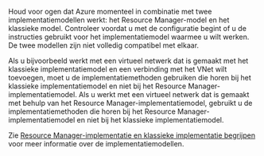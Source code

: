 Houd voor ogen dat Azure momenteel in combinatie met twee implementatiemodellen werkt: het Resource Manager-model en het klassieke model. Controleer voordat u met de configuratie begint of u de instructies gebruikt voor het implementatiemodel waarmee u wilt werken. De twee modellen zijn niet volledig compatibel met elkaar.

Als u bijvoorbeeld werkt met een virtueel netwerk dat is gemaakt met het klassieke implementatiemodel en een verbinding met het VNet wilt toevoegen, moet u de implementatiemethoden gebruiken die horen bij het klassieke implementatiemodel en niet bij het Resource Manager-implementatiemodel. Als u werkt met een virtueel netwerk dat is gemaakt met behulp van het Resource Manager-implementatiemodel, gebruikt u de implementatiemethoden die horen bij het Resource Manager-implementatiemodel en niet bij het klassieke implementatiemodel.

Zie [Resource Manager-implementatie en klassieke implementatie begrijpen](../articles/resource-manager-deployment-model.md) voor meer informatie over de implementatiemodellen.



<!--HONumber=Nov16_HO2-->


